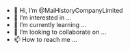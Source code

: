 - 👋 Hi, I’m @MaiHistoryCompanyLimited
- 👀 I’m interested in ...
- 🌱 I’m currently learning ...
- 💞️ I’m looking to collaborate on ...
- 📫 How to reach me ...

<!---
MaiHistoryCompanyLimited/MaiHistoryCompanyLimited is a ✨ special ✨ repository because its `README.md` (this file) appears on your GitHub profile.
You can click the Preview link to take a look at your changes.
--->
